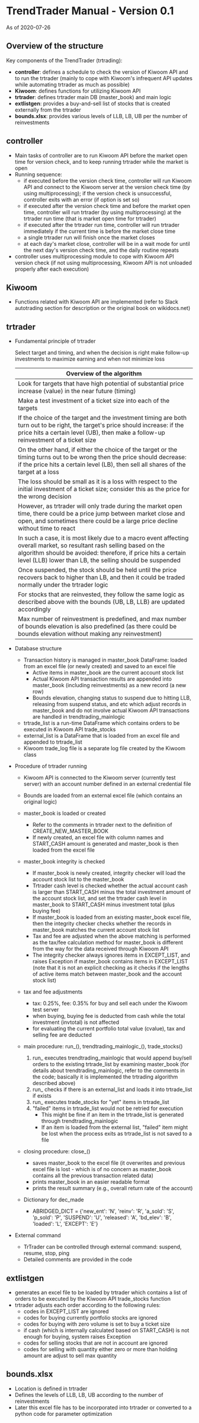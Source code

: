 # TrendTrader Manual - Version 0.1 

As of 2020-07-26

## Overview of the structure

Key components of the TrendTrader (trtrading):

- **controller**: defines a schedule to check the version of Kiwoom API and to run the trtrader (mainly to cope with Kiwoom's infrequent API updates while automating trtrader as much as possible)
- **Kiwoom**: defines functions for utilizing Kiwoom API 
- **trtrader**: defines trtrader main DB (master_book) and main logic
- **extlistgen**: provides a buy-and-sell list of stocks that is created externally from the trtrader 
- **bounds.xlsx**: provides various levels of LLB, LB, UB per the number of reinvestments

## controller
- Main tasks of controller are to run Kiwoom API before the market open time for version check, and to keep running trtrader while the market is open
- Running sequence: 
    - if executed before the version check time, controller will run Kiwoom API and connect to the Kiwoom server at the version check time (by using multiprocessing); if the version check is unsuccessful, controller exits with an error (if option is set so)
    - if executed after the version check time and before the market open time, controller will run trtrader (by using multiprocessing) at the trtrader run time (that is market open time for trtrader)
    - if executed after the trtrader run time, controller will run trtrader immediately if the current time is before the market close time
    - a single trtrader run will finish once the market closes 
    - at each day's market close, controller will be in a wait mode for until the next day's version check time, and the daily routine repeats
- controller uses multiprocessing module to cope with Kiwoom API version check (if not using multiprocessing, Kiwoom API is not unloaded properly after each execution)

## Kiwoom
- Functions related with Kiwoom API are implemented (refer to Slack autotrading section for description or the original book on wikidocs.net)

## trtrader
- Fundamental principle of trtrader
    
    Select target and timing, and when the decision is right make follow-up investments to maximize earning and when not minimize loss 

    | Overview of the algorithm |
    | --- |
    | Look for targets that have high potential of substantial price increase (value) in the near future (timing) |
    | Make a test investment of a ticket size into each of the targets |
    | If the choice of the target and the investment timing are both turn out to be right, the target's price should increase: if the price hits a certain level (UB), then make a follow-up reinvestment of a ticket size |
    | On the other hand, if either the choice of the target or the timing turns out to be wrong then the price should decrease: if the price hits a certain level (LB), then sell all shares of the target at a loss |
    | The loss should be small as it is a loss with respect to the initial investment of a ticket size; consider this as the price for the wrong decision |
    | However, as trtrader will only trade during the market open time, there could be a price jump between market close and open, and sometimes there could be a large price decline without time to react |
    | In such a case, it is most likely due to a macro event affecting overall market, so resultant rash selling based on the algorithm should be avoided: therefore, if price hits a certain level (LLB) lower than LB, the selling should be suspended |
    | Once suspended, the stock should be held until the price recovers back to higher than LB, and then it could be traded normally under the trtrader logic |
    | For stocks that are reinvested, they follow the same logic as described above with the bounds (UB, LB, LLB) are updated accordingly |
    | Max number of reinvestment is predefined, and max number of bounds elevation is also predefined (as there could be bounds elevation without making any reinvestment) |
    

- Database structure
    - Transaction history is managed in master_book DataFrame: loaded from an excel file (or newly created) and saved to an excel file
        - Active items in master_book are the current account stock list
        - Actual Kiwoom API transaction results are appended into master_book (including reinvestments) as a new record (a new row)
        - Bounds elevation, changing status to suspend due to hitting LLB, releasing from suspend status, and etc which adjust records in master_book and do not involve actual Kiwoom API transactions are handled in trendtrading_mainlogic
    - trtrade_list is a run-time DataFrame which contains orders to be executed in Kiwoom API trade_stocks
    - external_list is a DataFrame that is loaded from an excel file and appended to trtrade_list
    - Kiwoom trade_log file is a separate log file created by the Kiwoom class

- Procedure of trtrader running
    - Kiwoom API is connected to the Kiwoom server (currently test server) with an account number defined in an external credential file
    - Bounds are loaded from an external excel file (which contains an original logic)
    - master_book is loaded or created
        - Refer to the comments in trtrader next to the definition of CREATE_NEW_MASTER_BOOK
        - If newly created, an excel file with column names and START_CASH amount is generated and master_book is then loaded from the excel file
    - master_book integrity is checked
        - If master_book is newly created, integrity checker will load the account stock list to the master_book
        - Trtrader cash level is checked whether the actual account cash is larger than START_CASH minus the total investment amount of the account stock list, and set the trtrader cash level in master_book to START_CASH minus investment total (plus buying fee)
        - If master_book is loaded from an existing master_book excel file, then the integrity checker checks whether the records in master_book matches the current account stock list 
        - Tax and fee are adjusted when the above matching is performed as the tax/fee calculation method for master_book is different from the way for the data received through Kiwoom API
        - The integrity checker always ignores items in EXCEPT_LIST, and raises Exception if master_book contains items in EXCEPT_LIST (note that it is not an explicit checking as it checks if the lengths of active items match between master_book and the account stock list) 
    - tax and fee adjustments
        - tax: 0.25%, fee: 0.35% for buy and sell each under the Kiwoom test server
        - when buying, buying fee is deducted from cash while the total investment (invtotal) is not affected
        - for evaluating the current portfolio total value (cvalue), tax and selling fee are deducted
    - main procedure: run_(), trendtrading_mainlogic_(), trade_stocks()
        1. run_ executes trendtrading_mainlogic that would append buy/sell orders to the existing trtrade_list by examining master_book (for details about trendtrading_mainlogic, refer to the comments in the code; basically it is implemented the trtrading algorithm described above)
        2. run_ checks if there is an external_list and loads it into trtrade_list if exists
        3. run_ executes trade_stocks for "yet" items in trtrade_list
        4. "failed" items in trtrade_list would not be retried for execution  
            - This might be fine if an item in the trtrade_list is generated through trendtrading_mainlogic
            - If an item is loaded from the external list, "failed" item might be lost when the process exits as trtrade_list is not saved to a file
    
    - closing procedure: close_()
        - saves master_book to the excel file (it overwrites and previous excel file is lost - which is of no concern as master_book contains all the previous transaction related data)
        - prints master_book in an easier readable format 
        - prints the result summary (e.g., overall return rate of the account)

    - Dictionary for dec_made
        - ABRIDGED_DICT = {'new_ent':  'N', 'reinv': 'R', 'a_sold': 'S', 'p_sold': 'P', 'SUSPEND': 'U', 'released': 'A', 'bd_elev': 'B', 'loaded': 'L', 'EXCEPT': 'E'}

- External command
    - TrTrader can be controlled through external command: suspend, resume, stop, ping
    - Detailed comments are provided in the code

## extlistgen
- generates an excel file to be loaded by trtrader which contains a list of orders to be executed by the Kiwoom API trade_stocks function
- trtrader adjusts each order according to the following rules: 
    - codes in EXCEPT_LIST are ignored
    - codes for buying currently portfolio stocks are ignored
    - codes for buying with zero volume is set to buy a ticket size
    - if cash (which is internally calculated based on START_CASH) is not enough for buying, system raises Exception
    - codes for selling stocks that are not in account are ignored
    - codes for selling with quantity either zero or more than holding amount are adjust to sell max quantity


## bounds.xlsx
- Location is defined in trtrader
- Defines the levels of LLB, LB, UB according to the number of reinvestments 
- Later this excel file has to be incorporated into trtrader or converted to a python code for parameter optimization 